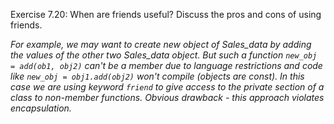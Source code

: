Exercise 7.20: When are friends useful? Discuss the pros and cons of using
friends.

*For example, we may want to create new object of Sales_data by adding the values of the other two Sales_data object. But such a function `new_obj = add(ob1, obj2)` can't be a member due to language restrictions and code like `new_obj = obj1.add(obj2)` won't compile (objects are const). In this case we are using keyword `friend` to give access to the private section of a class to non-member functions. Obvious drawback - this approach violates encapsulation.*